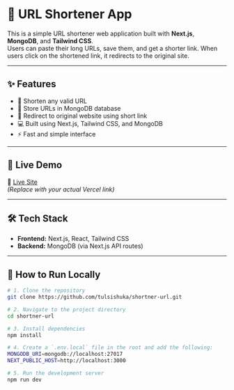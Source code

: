 # 🔗 URL Shortener App

This is a simple URL shortener web application built with **Next.js**, **MongoDB**, and **Tailwind CSS**.  
Users can paste their long URLs, save them, and get a shorter link. When users click on the shortened link, it redirects to the original site.

---

## ✨ Features

- 🔗 Shorten any valid URL
- 📎 Store URLs in MongoDB database
- 🔁 Redirect to original website using short link
- 💻 Built using Next.js, Tailwind CSS, and MongoDB
- ⚡ Fast and simple interface

---



## 🚀 Live Demo

🔗 [Live Site](https://shortner-url-five.vercel.app)  
*(Replace with your actual Vercel link)*

---

## 🛠️ Tech Stack

- **Frontend:** Next.js, React, Tailwind CSS
- **Backend:** MongoDB (via Next.js API routes)

---

## 📂 How to Run Locally

```bash
# 1. Clone the repository
git clone https://github.com/tulsishuka/shortner-url.git

# 2. Navigate to the project directory
cd shortner-url

# 3. Install dependencies
npm install

# 4. Create a `.env.local` file in the root and add the following:
MONGODB_URI=mongodb://localhost:27017
NEXT_PUBLIC_HOST=http://localhost:3000

# 5. Run the development server
npm run dev


